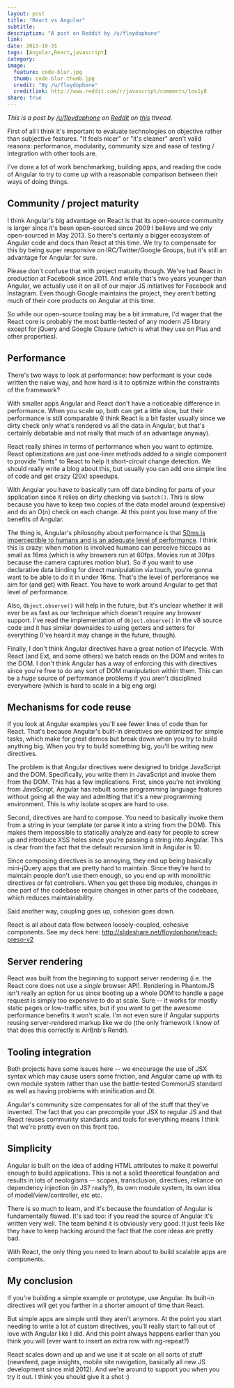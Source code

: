 ```yaml
---
layout: post
title: "React vs Angular"
subtitle:
description: "A post on Reddit by /u/floydophone"
link:
date: 2013-10-31
tags: [Angular,React,javascript]
category:
image:
  feature: code-blur.jpg
  thumb: code-blur-thumb.jpg
  credit: "By /u/floydophone"
  creditlink: http://www.reddit.com/r/javascript/comments/1oo1y8
share: true
---
```

*This is a post by [/u/floydophone](http://www.reddit.com/user/floydophone) on [Reddit](http://reddit.com) on [this](http://www.reddit.com/r/javascript/comments/1oo1y8) thread.*

First of all I think it's important to evaluate technologies on objective rather than subjective features. "It feels nicer" or "it's cleaner" aren't valid reasons: performance, modularity, community size and ease of testing / integration with other tools are.

I've done a lot of work benchmarking, building apps, and reading the code of Angular to try to come up with a reasonable comparison between their ways of doing things.

<!--more-->

Community / project maturity
---------------------------------

I think Angular's big advantage on React is that its open-source community is larger since it's been open-sourced since 2009 I believe and we only open-sourced in May 2013. So there's certainly a bigger ecosystem of Angular code and docs than React at this time. We try to compensate for this by being super responsive on IRC/Twitter/Google Groups, but it's still an advantage for Angular for sure.

Please don't confuse that with project maturity though. We've had React in production at Facebook since 2011. And while that's two years younger than Angular, we actually use it on all of our major JS initiatives for Facebook and Instagram. Even though Google maintains the project, they aren't betting much of their core products on Angular at this time.

So while our open-source tooling may be a bit immature, I'd wager that the React core is probably the most battle-tested of any modern JS library except for jQuery and Google Closure (which is what they use on Plus and other properties).

Performance
--------------

There's two ways to look at performance: how performant is your code written the naive way, and how hard is it to optimize within the constraints of the framework?

With smaller apps Angular and React don't have a noticeable difference in performance. When you scale up, both can get a little slow, but their performance is still comparable (I think React is a bit faster usually since we dirty check only what's rendered vs all the data in Angular, but that's certainly debatable and not really that much of an advantage anyway).

React really shines in terms of performance when you want to optimize. React optimizations are just one-liner methods added to a single component to provide "hints" to React to help it short-circuit change detection. We should really write a blog about this, but usually you can add one simple line of code and get crazy (20x) speedups.

With Angular you have to basically turn off data binding for parts of your application since it relies on dirty checking via `$watch()`. This is slow because you have to keep two copies of the data model around (expensive) and do an O(n) check on each change. At this point you lose many of the benefits of Angular.

The thing is, Angular's philosophy about performance is that [50ms is imperceptible to humans and is an adequate level of performance](http://stackoverflow.com/questions/9682092/databinding-in-angularjs). I think this is crazy: when motion is involved humans can perceive hiccups as small as 16ms (which is why browsers run at 60fps. Movies run at 30fps because the camera captures motion blur). So if you want to use declarative data binding for direct manipulation via touch, you're gonna want to be able to do it in under 16ms. That's the level of performance we aim for (and get) with React. You have to work around Angular to get that level of performance.

Also, `Object.observe()` will help in the future, but it's unclear whether it will ever be as fast as our technique which doesn't require any browser support. I've read the implementation of `Object.observe()` in the v8 source code and it has similar downsides to using getters and setters for everything (I've heard it may change in the future, though).

Finally, I don't think Angular directives have a great notion of lifecycle. With React (and Ext, and some others) we batch reads on the DOM and writes to the DOM. I don't think Angular has a way of enforcing this with directives since you're free to do any sort of DOM manipulation within them. This can be a *huge* source of performance problems if you aren't disciplined everywhere (which is hard to scale in a big eng org)

Mechanisms for code reuse
------------------------------

If you look at Angular examples you'll see fewer lines of code than for React. That's because Angular's built-in directives are optimized for simple tasks, which make for great demos but break down when you try to build anything big. When you try to build something big, you'll be writing new directives.

The problem is that Angular directives were designed to bridge JavaScript and the DOM. Specifically, you write them in JavaScript and invoke them from the DOM. This has a few implications. First, since you're not invoking from JavaScript, Angular has rebuilt some programming language features without going all the way and admitting that it's a new programming environment. This is why isolate scopes are hard to use.

Second, directives are hard to compose. You need to basically invoke them from a string in your template (or parse it into a string from the DOM). This makes them impossible to statically analyze and easy for people to screw up and introduce XSS holes since you're passing a string into Angular. This is clear from the fact that the default recursion limit in Angular is 10.

Since composing directives is so annoying, they end up being basically mini-jQuery apps that are pretty hard to maintain. Since they're hard to maintain people don't use them enough, so you end up with monolithic directives or fat controllers. When you get these big modules, changes in one part of the codebase require changes in other parts of the codebase, which reduces maintainability.

Said another way, coupling goes up, cohesion goes down.

React is all about data flow between loosely-coupled, cohesive components. See my deck here: http://slideshare.net/floydophone/react-preso-v2

Server rendering
-------------------

React was built from the beginning to support server rendering (i.e. the React core does not use a *single* browser API). Rendering in PhantomJS isn't really an option for us since booting up a whole DOM to handle a page request is simply too expensive to do at scale. Sure -- it works for mostly static pages or low-traffic sites, but if you want to get the awesome performance benefits it won't scale. I'm not even sure if Angular supports reusing server-rendered markup like we do (the only framework I know of that does this correctly is AirBnb's Rendr).

Tooling integration
---------------------

Both projects have some issues here -- we encourage the use of JSX syntax which may cause users some friction, and Angular came up with its own module system rather than use the battle-tested CommonJS standard as well as having problems with minification and DI.

Angular's community size compensates for all of the stuff that they've invented. The fact that you can precompile your JSX to regular JS and that React reuses community standards and tools for everything means I think that we're pretty even on this front too.

Simplicity
-----------

Angular is built on the idea of adding HTML attributes to make it powerful enough to build applications. This is not a solid theoretical foundation and results in lots of neologisms -- scopes, transclusion, directives, reliance on dependency injection (in JS? really?), its own module system, its own idea of model/view/controller, etc etc.

There is so much to learn, and it's because the foundation of Angular is fundamentally flawed. It's sad too: if you read the source of Angular it's written very well. The team behind it is obviously very good. It just feels like they have to keep hacking around the fact that the core ideas are pretty bad.

With React, the only thing you need to learn about to build scalable apps are components.

My conclusion
----------------

If you're building a simple example or prototype, use Angular. Its built-in directives will get you farther in a shorter amount of time than React.

But simple apps are simple until they aren't anymore. At the point you start needing to write a lot of custom directives, you'll really start to fall out of love with Angular like I did. And this point always happens earlier than you think you will (ever want to insert an extra row with ng-repeat?)

React scales down and up and we use it at scale on all sorts of stuff (newsfeed, page insights, mobile site navigation, basically all new JS development since mid 2012). And we're around to support you when you try it out. I think you should give it a shot :)